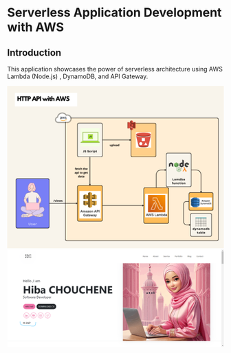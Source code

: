 # Serverless Application Development with AWS

## Introduction

This application showcases the power of serverless architecture using AWS Lambda (Node.js) , DynamoDB, and API Gateway.


![Serverless Application Development with AWS](HTTP-API-with-AWS.png)
![HTTP-API-with-AWS](js-feature.png)
